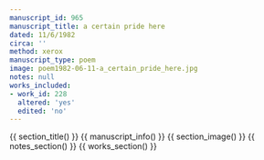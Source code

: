 ```yaml
---
manuscript_id: 965
manuscript_title: a certain pride here
dated: 11/6/1982
circa: ''
method: xerox
manuscript_type: poem
image: poem1982-06-11-a_certain_pride_here.jpg
notes: null
works_included:
- work_id: 228
  altered: 'yes'
  edited: 'no'
---
```


{{ section_title() }}
{{ manuscript_info() }}
{{ section_image() }}
{{ notes_section() }}
{{ works_section() }}

